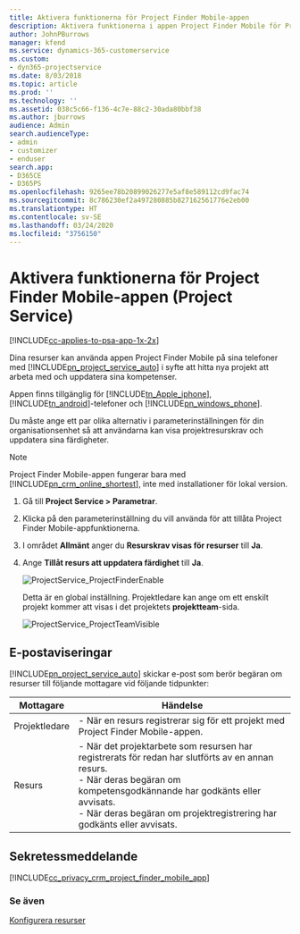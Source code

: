 ```yaml
---
title: Aktivera funktionerna för Project Finder Mobile-appen
description: Aktivera funktionerna i appen Project Finder Mobile för Project Service
author: JohnPBurrows
manager: kfend
ms.service: dynamics-365-customerservice
ms.custom:
- dyn365-projectservice
ms.date: 8/03/2018
ms.topic: article
ms.prod: ''
ms.technology: ''
ms.assetid: 038c5c66-f136-4c7e-88c2-30ada80bbf38
ms.author: jburrows
audience: Admin
search.audienceType:
- admin
- customizer
- enduser
search.app:
- D365CE
- D365PS
ms.openlocfilehash: 9265ee78b20899026277e5af8e589112cd9fac74
ms.sourcegitcommit: 8c786230ef2a497280885b827162561776e2eb00
ms.translationtype: HT
ms.contentlocale: sv-SE
ms.lasthandoff: 03/24/2020
ms.locfileid: "3756150"
---
```

# <a name="enable-project-finder-mobile-app-features-project-service"></a>Aktivera funktionerna för Project Finder Mobile-appen (Project Service)

[!INCLUDE[cc-applies-to-psa-app-1x-2x](../includes/cc-applies-to-psa-app-1x-2x.md)]

Dina resurser kan använda appen Project Finder Mobile på sina telefoner med [!INCLUDE[pn_project_service_auto](../includes/pn-project-service-auto.md)] i syfte att hitta nya projekt att arbeta med och uppdatera sina kompetenser.  
  
 Appen finns tillgänglig för [!INCLUDE[tn_Apple_iphone](../includes/tn-apple-iphone.md)], [!INCLUDE[tn_android](../includes/tn-android.md)]-telefoner och [!INCLUDE[pn_windows_phone](../includes/pn-windows-phone.md)].  
  
 Du måste ange ett par olika alternativ i parameterinställningen för din organisationsenhet så att användarna kan visa projektresurskrav och uppdatera sina färdigheter.  
  
> [!NOTE]
>  Project Finder Mobile-appen fungerar bara med [!INCLUDE[pn_crm_online_shortest](../includes/pn-crm-online-shortest.md)], inte med installationer för lokal version.  
  
1. Gå till **Project Service > Parametrar**.  
  
2. Klicka på den parameterinställning du vill använda för att tillåta Project Finder Mobile-appfunktionerna.  
  
3. I området **Allmänt** anger du **Resurskrav visas för resurser** till **Ja**.  
  
4. Ange **Tillåt resurs att uppdatera färdighet** till **Ja**.  
  
   ![ProjectService_ProjectFinderEnable](../project-service/media/project-service-project-finder-enable.png "ProjectService_ProjectFinderEnable")  
  
   Detta är en global inställning. Projektledare kan ange om ett enskilt projekt kommer att visas i det projektets **projektteam**-sida.  
  
   ![ProjectService_ProjectTeamVisible](../project-service/media/project-service-project-team-visible.png "ProjectService_ProjectTeamVisible")  
  
## <a name="email-notifications"></a>E-postaviseringar  
 [!INCLUDE[pn_project_service_auto](../includes/pn-project-service-auto.md)] skickar e-post som berör begäran om resurser till följande mottagare vid följande tidpunkter:  
  
|Mottagare|Händelse|  
|---------------|-----------|  
|Projektledare|-   När en resurs registrerar sig för ett projekt med Project Finder Mobile-appen.|  
|Resurs|-   När det projektarbete som resursen har registrerats för redan har slutförts av en annan resurs.<br />-   När deras begäran om kompetensgodkännande har godkänts eller avvisats.<br />-   När deras begäran om projektregistrering har godkänts eller avvisats.|  
  
## <a name="privacy-notice"></a>Sekretessmeddelande  
 [!INCLUDE[cc_privacy_crm_project_finder_mobile_app](../includes/cc-privacy-crm-project-finder-mobile-app.md)]  
  
### <a name="see-also"></a>Se även  
 [Konfigurera resurser](../project-service/set-up-resources.md)
